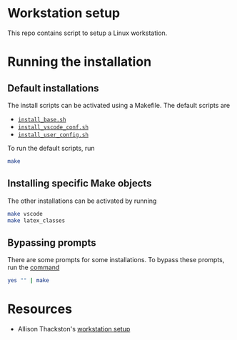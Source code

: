 # Workstation setup
This repo contains script to setup a Linux workstation.

# Running the installation
## Default installations
The install scripts can be activated using a Makefile.
The default scripts are
- [`install_base.sh`](scripts/install_base.sh)
- [`install_vscode_conf.sh`](scripts/install_vscode_config.sh)
- [`install_user_config.sh`](scripts/install_user_config.sh)

To run the default scripts, run
```bash
make
```

## Installing specific Make objects
The other installations can be activated by running
```bash
make vscode
make latex_classes
```

## Bypassing prompts
There are some prompts for some installations. To bypass these prompts, run the [command](https://serverfault.com/questions/116299/automatically-answer-defaults-when-doing-make-oldconfig-on-a-kernel-tree)
```bash
yes "" | make
```

# Resources
- Allison Thackston's [workstation setup](https://github.com/athackst/workstation_setup/)
